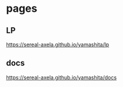 # pages

## LP
https://sereal-axela.github.io/yamashita/lp

## docs
https://sereal-axela.github.io/yamashita/docs
